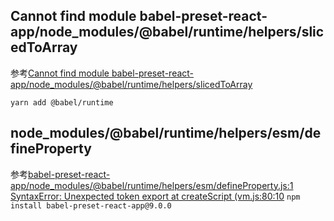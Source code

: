 ## Cannot find module babel-preset-react-app/node_modules/@babel/runtime/helpers/slicedToArray
参考[Cannot find module babel-preset-react-app/node_modules/@babel/runtime/helpers/slicedToArray](https://github.com/facebook/create-react-app/issues/7183)

`yarn add @babel/runtime`


## node_modules/@babel/runtime/helpers/esm/defineProperty
参考[babel-preset-react-app/node_modules/@babel/runtime/helpers/esm/defineProperty.js:1 SyntaxError: Unexpected token export at createScript (vm.js:80:10](https://stackoverflow.com/questions/57074916/babel-preset-react-app-node-modules-babel-runtime-helpers-esm-defineproperty-js)
`npm install babel-preset-react-app@9.0.0`
